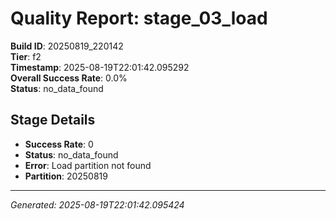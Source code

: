 # Quality Report: stage_03_load

**Build ID**: 20250819_220142  
**Tier**: f2  
**Timestamp**: 2025-08-19T22:01:42.095292  
**Overall Success Rate**: 0.0%  
**Status**: no_data_found

## Stage Details

- **Success Rate**: 0
- **Status**: no_data_found
- **Error**: Load partition not found
- **Partition**: 20250819

---
*Generated: 2025-08-19T22:01:42.095424*
